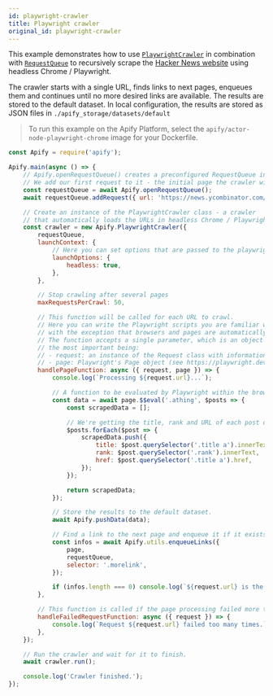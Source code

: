 ```yaml
---
id: playwright-crawler
title: Playwright crawler
original_id: playwright-crawler
---
```


This example demonstrates how to use [`PlaywrightCrawler`](../api/playwright-crawler) in combination with [`RequestQueue`](../api/request-queue) to
recursively scrape the [Hacker News website](https://news.ycombinator.com) using headless Chrome / Playwright.

The crawler starts with a single URL, finds links to next pages, enqueues them and continues until no more desired links are available. The results
are stored to the default dataset. In local configuration, the results are stored as JSON files in `./apify_storage/datasets/default`

> To run this example on the Apify Platform, select the `apify/actor-node-playwright-chrome` image for your Dockerfile.

```javascript
const Apify = require('apify');

Apify.main(async () => {
    // Apify.openRequestQueue() creates a preconfigured RequestQueue instance.
    // We add our first request to it - the initial page the crawler will visit.
    const requestQueue = await Apify.openRequestQueue();
    await requestQueue.addRequest({ url: 'https://news.ycombinator.com/' });

    // Create an instance of the PlaywrightCrawler class - a crawler
    // that automatically loads the URLs in headless Chrome / Playwright.
    const crawler = new Apify.PlaywrightCrawler({
        requestQueue,
        launchContext: {
            // Here you can set options that are passed to the playwright .launch() function.
            launchOptions: {
                headless: true,
            },
        },

        // Stop crawling after several pages
        maxRequestsPerCrawl: 50,

        // This function will be called for each URL to crawl.
        // Here you can write the Playwright scripts you are familiar with,
        // with the exception that browsers and pages are automatically managed by the Apify SDK.
        // The function accepts a single parameter, which is an object with a lot of properties,
        // the most important being:
        // - request: an instance of the Request class with information such as URL and HTTP method
        // - page: Playwright's Page object (see https://playwright.dev/docs/api/class-page)
        handlePageFunction: async ({ request, page }) => {
            console.log(`Processing ${request.url}...`);

            // A function to be evaluated by Playwright within the browser context.
            const data = await page.$$eval('.athing', $posts => {
                const scrapedData = [];

                // We're getting the title, rank and URL of each post on Hacker News.
                $posts.forEach($post => {
                    scrapedData.push({
                        title: $post.querySelector('.title a').innerText,
                        rank: $post.querySelector('.rank').innerText,
                        href: $post.querySelector('.title a').href,
                    });
                });

                return scrapedData;
            });

            // Store the results to the default dataset.
            await Apify.pushData(data);

            // Find a link to the next page and enqueue it if it exists.
            const infos = await Apify.utils.enqueueLinks({
                page,
                requestQueue,
                selector: '.morelink',
            });

            if (infos.length === 0) console.log(`${request.url} is the last page!`);
        },

        // This function is called if the page processing failed more than maxRequestRetries+1 times.
        handleFailedRequestFunction: async ({ request }) => {
            console.log(`Request ${request.url} failed too many times.`);
        },
    });

    // Run the crawler and wait for it to finish.
    await crawler.run();

    console.log('Crawler finished.');
});
```
